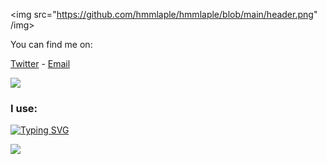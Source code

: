 <img src="https://github.com/hmmlaple/hmmlaple/blob/main/header.png" /img>

You can find me on:
  
  [Twitter](https://twitter.com/hmmlopl) - [Email](mailto:hmmlopl@hmmlopl.net)
</div>
<img src="https://github-readme-stats.vercel.app/api?username=hmmlaple&show_icons=true&line_height=45&include_all_commits=true" />

### I use:
[![Typing SVG](https://readme-typing-svg.herokuapp.com?size=38&duration=2000&color=62934E&lines=python;js;electron;java;react;svelte;%26+more)](https://git.io/typing-svg) 

<p><img align="center" src="https://raw.githubusercontent.com/catppuccin/catppuccin/dev/assets/footers/gray0_ctp_on_line.svg?sanitize=true"/></p>
